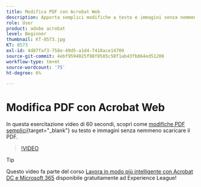 ```yaml
---
title: Modifica PDF con Acrobat Web
description: Apporta semplici modifiche a testo e immagini senza nemmeno scaricare il PDF
role: User
product: adobe acrobat
level: Beginner
thumbnail: KT-8573.jpg
KT: 8573
exl-id: 4d87faf3-758e-49d5-a1d4-7418ace14709
source-git-commit: 4ebf9594025f98f0505c58f1ab43fb864ed51206
workflow-type: tm+mt
source-wordcount: '75'
ht-degree: 6%

---
```


# Modifica PDF con Acrobat Web

In questa esercitazione video di 60 secondi, scopri come [modifiche PDF semplici](https://www.adobe.com/it/acrobat/online/pdf-editor.html){target="_blank"} su testo e immagini senza nemmeno scaricare il PDF.

>[!VIDEO](https://video.tv.adobe.com/v/336362?quality=12&learn=on&hidetitle=true)

>[!TIP]
>
>Questo video fa parte del corso [Lavora in modo più intelligente con Acrobat DC e Microsoft 365](https://experienceleague.adobe.com/?recommended=Acrobat-U-1-2021.microsoft365) disponibile gratuitamente ad Experience League!
